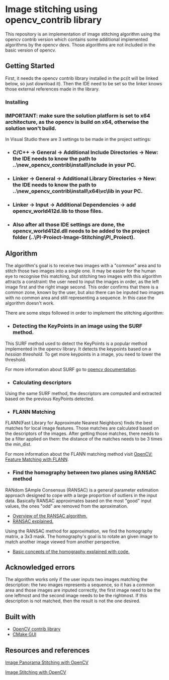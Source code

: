 # Image stitching using opencv_contrib library

This repository is an implementation of image stitching algorithm using the opencv contrib version which contains some additional implemented algorithms by the opencv devs. Those algorithms are not included in the basic version of opencv.

## Getting Started

First, it needs the opencv contrib library installed in the pc(it will be linked below, so just download it). Then the IDE need to be set so the linker knows those external references made in the library.


### Installing


### IMPORTANT: make sure the solution platform is set to x64 architecture, as the opencv is build on x64, otherwise the solution won't build.


In Visual Studio there are 3 settings to be made in the project settings:

* ### C/C++ -> General -> Additional Include Directories -> New: the IDE needs to know the path to ..\new_opencv_contrib\install\include in your PC.
* ### Linker -> General -> Additional Library Directories -> New: the IDE needs to know the path to ..\new_opencv_contrib\install\x64\vc\lib in your PC.
* ### Linker -> Input -> Additional Dependencies -> add opencv_world412d.lib to those files.
* ### Also after all those IDE settings are done, the opencv_world412d.dll needs to be added to the project folder (..\PI-Proiect-Image-Stitching\PI_Proiect\).


## Algorithm


The algorithm's goal is to receive two images with a "common" area and to stitch those two images into a single one. It may be easier for the human eye to recognise this matching, but stitching two images with this algorithm attracts a constraint: the user need to input the images in order, as the left image first and the right image second. This order confirms that there is a common zone, known by the user, but also there can be inputed two images with no common area and still representing a sequence. In this case the algorithm doesn't work.


There are some steps followed in order to implement the stitching algorithm:

* ### Detecting the KeyPoints in an image using the SURF method.

This SURF method used to detect the KeyPoints is a popular method implemented in the opencv library. It detects the keypoints based on a *hessian threshold*. To get more keypoints in a image, you need to lower the threshold.

For more information about SURF go to [opencv documentation](https://docs.opencv.org/3.0-beta/doc/py_tutorials/py_feature2d/py_surf_intro/py_surf_intro.html).


* ### Calculating descriptors

Using the same SURF method, the descriptors are computed and extracted based on the previous KeyPoints detected.


* ### FLANN Matching

FLANN(Fast Library for Approximate Nearest Neighbors) finds the best matches for local image features. Those matches are calculated based on the descriptors of the images. After getting those matches, there needs to be a filter applied on them: the distance of the matches needs to be 3 times the min_dist.

For more information about the FLANN matching method visit [OpenCV: Feature Matching with FLANN](https://docs.opencv.org/3.4/d5/d6f/tutorial_feature_flann_matcher.html).


* ### Find the homography between two planes using RANSAC method


RANdom SAmple Consensus (RANSAC) is a general parameter estimation approach designed to cope with a large proportion of outliers in the input data. Basically RANSAC approximates based on the most "good" input values, the ones "odd" are removed from the aproximation.


* [Overview of the RANSAC algorithm.](http://www.cse.yorku.ca/~kosta/CompVis_Notes/ransac.pdf)
* [RANSAC explained.](http://www.cs.tau.ac.il/~turkel/imagepapers/RANSAC4Dummies.pdf)


Using the RANSAC method for approximation, we find the homography matrix, a 3x3 mask. The homography's goal is to rotate an given image to match another image viewed from another perspective.


* [Basic concepts of the homography explained with code.](https://docs.opencv.org/master/d9/dab/tutorial_homography.html)


## Acknowledged errors

The algorithm works only if the user inputs two images matching the description: the two images represents a sequence, so it has a common area and those images are inputed correctly, the first image need to be the one leftmost and the second image needs to be the rightmost. If this description is not matched, then the result is not the one desired.


## Built with

* [OpenCV contrib library](https://drive.google.com/drive/folders/1_wwww4ck7L5x25np1ffpxzM4QktuRXMV)
* [CMake GUI](https://cmake.org/download/)


## Resources and references

[Image Panorama Stitching with OpenCV](https://towardsdatascience.com/image-panorama-stitching-with-opencv-2402bde6b46c)

[Image Stitching with OpenCV](https://www.pyimagesearch.com/2018/12/17/image-stitching-with-opencv-and-python/)

